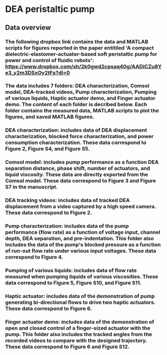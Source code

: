 # DEA peristaltic pump

## Data overview
### The following dropbox link contains the data and MATLAB scripts for figures reported in the paper entitiled 'A compact dielectric-elastomer-actuator-based soft peristaltic pump for power and control of fluidic robots': https://www.dropbox.com/sh/2k0gwd2cpsaq40g/AADiCZu8Ye3_y2m3DSxOy2tFa?dl=0
### The data includes 7 folders: DEA characterization, Comsol model, DEA-tracked videos, Pump characterization, Pumping of various liquids, Haptic actuator demo, and Finger actuator demo. The content of each folder is decribed below. Each folder contains the measured data, MATLAB scripts to plot the figures, and saved MATLAB figures. 
### DEA characterization: includes data of DEA displacement characterization, blocked force characterization, and power consumption characterization. These data correspond to Figure 2, Figure S4, and Figure S5.
### Comsol model: includes pump performance as a function DEA separation distance, phase shift, number of actuators, and liquid viscosity. These data are directly exported from the Comsol model. These data correspond to Figure 3 and Figure S7 in the manuscript.
### DEA tracking videos: includes data of tracked DEA displacement from a video captured by a high speed camera. These data correspond to Figure 2.
### Pump characterization: includes data of the pump performance (flow rate) as a function of voltage input, channel depth, DEA separation, and pre-indentation. This folder also includes the data of the pump's blocked pressure as a function of run-out flow rate under various input voltages. These data correspond to Figure 4.
### Pumping of various liquids: includes data of flow rate measured when pumping liquids of various viscosities. These data correspond to Figure 5, Figure S10, and Figure S11.
### Haptic actuator: includes data of the demonstration of pump generating bi-directional flows to drive two haptic actuators. These data correspond to Figure 6.
### Finger actuator demo: includes data of the demonstration of open and closed control of a finger-sized actuator with the pump. This folder also includes the tracked angles from the recorded videos to compare with the designed trajectory. These data correspond to Figure 6 and Figure S12.
